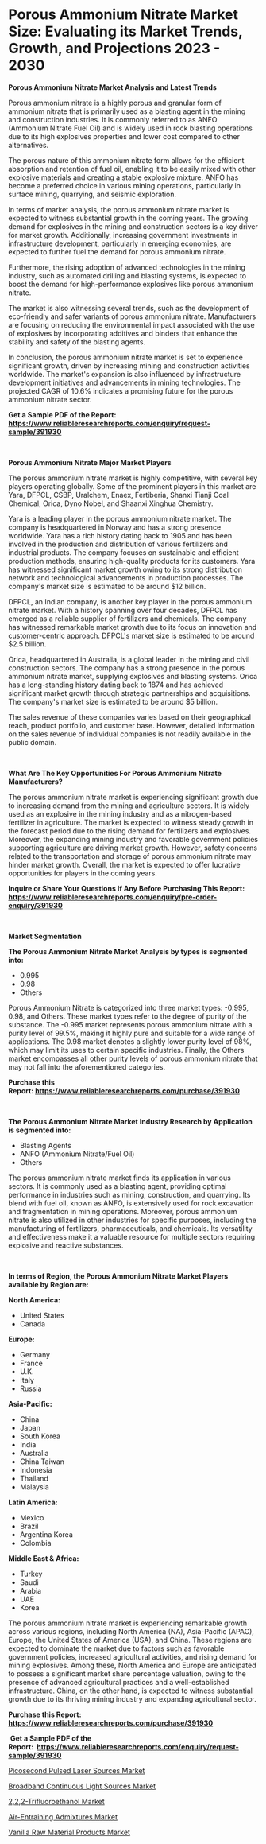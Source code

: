 <p><h1>Porous Ammonium Nitrate Market Size: Evaluating its Market Trends, Growth, and Projections 2023 - 2030</h1></p><p><strong>Porous Ammonium Nitrate Market Analysis and Latest Trends</strong></p>
<p><p>Porous ammonium nitrate is a highly porous and granular form of ammonium nitrate that is primarily used as a blasting agent in the mining and construction industries. It is commonly referred to as ANFO (Ammonium Nitrate Fuel Oil) and is widely used in rock blasting operations due to its high explosives properties and lower cost compared to other alternatives.</p><p>The porous nature of this ammonium nitrate form allows for the efficient absorption and retention of fuel oil, enabling it to be easily mixed with other explosive materials and creating a stable explosive mixture. ANFO has become a preferred choice in various mining operations, particularly in surface mining, quarrying, and seismic exploration.</p><p>In terms of market analysis, the porous ammonium nitrate market is expected to witness substantial growth in the coming years. The growing demand for explosives in the mining and construction sectors is a key driver for market growth. Additionally, increasing government investments in infrastructure development, particularly in emerging economies, are expected to further fuel the demand for porous ammonium nitrate.</p><p>Furthermore, the rising adoption of advanced technologies in the mining industry, such as automated drilling and blasting systems, is expected to boost the demand for high-performance explosives like porous ammonium nitrate.</p><p>The market is also witnessing several trends, such as the development of eco-friendly and safer variants of porous ammonium nitrate. Manufacturers are focusing on reducing the environmental impact associated with the use of explosives by incorporating additives and binders that enhance the stability and safety of the blasting agents.</p><p>In conclusion, the porous ammonium nitrate market is set to experience significant growth, driven by increasing mining and construction activities worldwide. The market's expansion is also influenced by infrastructure development initiatives and advancements in mining technologies. The projected CAGR of 10.6% indicates a promising future for the porous ammonium nitrate sector.</p></p>
<p><strong>Get a Sample PDF of the Report:&nbsp; <a href="https://www.reliableresearchreports.com/enquiry/request-sample/391930">https://www.reliableresearchreports.com/enquiry/request-sample/391930</a></strong></p>
<p>&nbsp;</p>
<p><strong>Porous Ammonium Nitrate Major Market Players</strong></p>
<p><p>The porous ammonium nitrate market is highly competitive, with several key players operating globally. Some of the prominent players in this market are Yara, DFPCL, CSBP, Uralchem, Enaex, Fertiberia, Shanxi Tianji Coal Chemical, Orica, Dyno Nobel, and Shaanxi Xinghua Chemistry. </p><p>Yara is a leading player in the porous ammonium nitrate market. The company is headquartered in Norway and has a strong presence worldwide. Yara has a rich history dating back to 1905 and has been involved in the production and distribution of various fertilizers and industrial products. The company focuses on sustainable and efficient production methods, ensuring high-quality products for its customers. Yara has witnessed significant market growth owing to its strong distribution network and technological advancements in production processes. The company's market size is estimated to be around $12 billion.</p><p>DFPCL, an Indian company, is another key player in the porous ammonium nitrate market. With a history spanning over four decades, DFPCL has emerged as a reliable supplier of fertilizers and chemicals. The company has witnessed remarkable market growth due to its focus on innovation and customer-centric approach. DFPCL's market size is estimated to be around $2.5 billion.</p><p>Orica, headquartered in Australia, is a global leader in the mining and civil construction sectors. The company has a strong presence in the porous ammonium nitrate market, supplying explosives and blasting systems. Orica has a long-standing history dating back to 1874 and has achieved significant market growth through strategic partnerships and acquisitions. The company's market size is estimated to be around $5 billion.</p><p>The sales revenue of these companies varies based on their geographical reach, product portfolio, and customer base. However, detailed information on the sales revenue of individual companies is not readily available in the public domain.</p></p>
<p>&nbsp;</p>
<p><strong>What Are The Key Opportunities For Porous Ammonium Nitrate Manufacturers?</strong></p>
<p><p>The porous ammonium nitrate market is experiencing significant growth due to increasing demand from the mining and agriculture sectors. It is widely used as an explosive in the mining industry and as a nitrogen-based fertilizer in agriculture. The market is expected to witness steady growth in the forecast period due to the rising demand for fertilizers and explosives. Moreover, the expanding mining industry and favorable government policies supporting agriculture are driving market growth. However, safety concerns related to the transportation and storage of porous ammonium nitrate may hinder market growth. Overall, the market is expected to offer lucrative opportunities for players in the coming years.</p></p>
<p><strong>Inquire or Share Your Questions If Any Before Purchasing This Report: <a href="https://www.reliableresearchreports.com/enquiry/pre-order-enquiry/391930">https://www.reliableresearchreports.com/enquiry/pre-order-enquiry/391930</a></strong></p>
<p>&nbsp;</p>
<p><strong>Market Segmentation</strong></p>
<p><strong>The Porous Ammonium Nitrate Market Analysis by types is segmented into:</strong></p>
<p><ul><li>0.995</li><li>0.98</li><li>Others</li></ul></p>
<p><p>Porous Ammonium Nitrate is categorized into three market types: -0.995, 0.98, and Others. These market types refer to the degree of purity of the substance. The -0.995 market represents porous ammonium nitrate with a purity level of 99.5%, making it highly pure and suitable for a wide range of applications. The 0.98 market denotes a slightly lower purity level of 98%, which may limit its uses to certain specific industries. Finally, the Others market encompasses all other purity levels of porous ammonium nitrate that may not fall into the aforementioned categories.</p></p>
<p><strong>Purchase this Report:&nbsp;<a href="https://www.reliableresearchreports.com/purchase/391930">https://www.reliableresearchreports.com/purchase/391930</a></strong></p>
<p>&nbsp;</p>
<p><strong>The Porous Ammonium Nitrate Market Industry Research by Application is segmented into:</strong></p>
<p><ul><li>Blasting Agents</li><li>ANFO (Ammonium Nitrate/Fuel Oil)</li><li>Others</li></ul></p>
<p><p>The porous ammonium nitrate market finds its application in various sectors. It is commonly used as a blasting agent, providing optimal performance in industries such as mining, construction, and quarrying. Its blend with fuel oil, known as ANFO, is extensively used for rock excavation and fragmentation in mining operations. Moreover, porous ammonium nitrate is also utilized in other industries for specific purposes, including the manufacturing of fertilizers, pharmaceuticals, and chemicals. Its versatility and effectiveness make it a valuable resource for multiple sectors requiring explosive and reactive substances.</p></p>
<p>&nbsp;</p>
<p><strong>In terms of Region, the Porous Ammonium Nitrate Market Players available by Region are:</strong></p>
<p>
    <p> <strong> North America: </strong>
        <ul>
            <li>United States</li>
            <li>Canada</li>
        </ul>
        </p> 
    <p> <strong> Europe: </strong>
        <ul>
            <li>Germany</li>
            <li>France</li>
            <li>U.K.</li>
            <li>Italy</li>
            <li>Russia</li>
        </ul>
        </p> 
    <p> <strong> Asia-Pacific: </strong>
        <ul>
            <li>China</li>
            <li>Japan</li>
            <li>South Korea</li>
            <li>India</li>
            <li>Australia</li>
            <li>China Taiwan</li>
            <li>Indonesia</li>
            <li>Thailand</li>
            <li>Malaysia</li>
        </ul>
        </p> 
    <p> <strong> Latin America: </strong>
        <ul>
            <li>Mexico</li>
            <li>Brazil</li>
            <li>Argentina Korea</li>
            <li>Colombia</li>
        </ul>
        </p> 
    <p> <strong> Middle East & Africa: </strong>
        <ul>
            <li>Turkey</li>
            <li>Saudi</li>
            <li>Arabia</li>
            <li>UAE</li>
            <li>Korea</li>
        </ul>
    </p>
    </p>
<p><p>The porous ammonium nitrate market is experiencing remarkable growth across various regions, including North America (NA), Asia-Pacific (APAC), Europe, the United States of America (USA), and China. These regions are expected to dominate the market due to factors such as favorable government policies, increased agricultural activities, and rising demand for mining explosives. Among these, North America and Europe are anticipated to possess a significant market share percentage valuation, owing to the presence of advanced agricultural practices and a well-established infrastructure. China, on the other hand, is expected to witness substantial growth due to its thriving mining industry and expanding agricultural sector.</p></p>
<p><strong>Purchase this Report: <a href="https://www.reliableresearchreports.com/purchase/391930">https://www.reliableresearchreports.com/purchase/391930</a></strong></p>
<p>&nbsp;<strong>Get a Sample PDF of the Report:&nbsp;&nbsp;<a href="https://www.reliableresearchreports.com/enquiry/request-sample/391930">https://www.reliableresearchreports.com/enquiry/request-sample/391930</a></strong></p>
<p><strong></strong></p>
<p><p><a href="https://medium.com/@jacks0866979/picosecond-pulsed-laser-sources-market-competitive-analysis-market-trends-and-forecast-to-2030-31dcaae3c46c">Picosecond Pulsed Laser Sources Market</a></p><p><a href="https://medium.com/@rombilly2345/broadband-continuous-light-sources-market-trends-and-market-analysis-forecasted-for-period-88eae8b3c92e">Broadband Continuous Light Sources Market</a></p><p><a href="https://github.com/sofyaavrova/Market-Research-Report-List-1/blob/main/222-trifluoroethanol-market.md">2,2,2-Trifluoroethanol Market</a></p><p><a href="https://medium.com/@peatebilly85475/air-entraining-admixtures-market-report-reveals-the-latest-trends-and-growth-opportunities-of-this-a8018acb1a2d">Air-Entraining Admixtures Market</a></p><p><a href="https://github.com/merzlyukov93/Market-Research-Report-List-1/blob/main/vanilla-raw-material-products-market.md">Vanilla Raw Material Products Market</a></p></p>